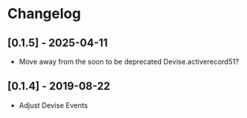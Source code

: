 # Changelog

## [0.1.5] - 2025-04-11

- Move away from the soon to be deprecated Devise.activerecord51?

## [0.1.4] - 2019-08-22

- Adjust Devise Events